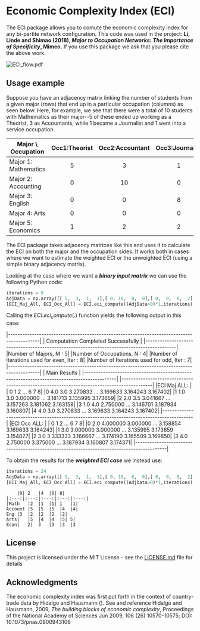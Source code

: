 # Economic Complexity Index (ECI)
The ECI package allows you to comute the economic complexity index for any bi-partite network configuration.  This code was used in the project: **Li, Linde and Shimao (2018), *Major to Occupation Networks: The Importance of Specificity*, Mimeo.**  If you use this package we ask that you please cite the above work. 

![ECI_flow.pdf](ECI_flow.png)

## Usage example

Suppose you have an adjacency matrix linking the number of students from a given major (rows) that end up in a particular occupation (columns) as seen below.  Here, for example, we see that there were a total of 10 students with Mathematics as their major--5 of these ended up working as a Theorist, 3 as Accountants, while 1 became a Journalist and 1 went into a service occupation. 

|Major \ Occupation| Occ1:Theorist| Occ2:Accountant| Occ3:Journalist| Occ4:Service |
|--------------------|:----------:|:--------------:|:--------------:|:------------:|
|Major 1: Mathematics|     5      |        3       |         1      |      1       |
|Major 2: Accounting |     0      |        10      |         0      |      0       |   
|Major 3: English    |     0      |        0       |         8      |      2       |   
|Major 4: Arts       |     0      |        0       |         0      |      10      |
|Major 5: Economics  |     1      |        2       |         2      |      5       | 

The ECI package takes adjacency matrices like this and uses it to calculate the ECI on both the major and the occupation sides. It works both in cases where we want to estimate the weighted ECI or the unweighted ECI (using a simple binary adjacency matrix).  

Looking at the case where we want a ***binary input matrix*** we can use the following Python code:

```python
iterations = 8
AdjData = np.array([[ 5,  3,  1,  1],[ 0, 10,  0,  0],[ 0,  0,  8,  2],[ 0,  0,  0, 10],[ 1,  2,  2,  5]],dtype='f')
[ECI_Maj_All, ECI_Occ_All] = ECI.eci_compute((AdjData>0)*1,iterations)
```
Calling the $ECI.eci_compute(.)$ function yields the following output in this case: 

|-------------------------------------------------------------------------------------------|
| Computation Completed Successfully                             |
|-------------------------------------------------------------------------------------------|
|Number of Majors,                           M :               5|
|Number of Occupations,                      N :               4|
|Number of Iterations used for even,      Iter :               8|
|Number of Iterations used for odd,       Iter :               7|
|-------------------------------------------------------------------------------------------|
| Main Results                              |
|-------------------------------------------------------------------------------------------|
|-------------------------------------------------------------------------------------------|
|ECI Maj ALL: |
|     0    1         2    ...            6         7         8|
|0  4.0  3.0  3.270833    ...     3.169633  3.164243  3.167402|
|1  1.0  3.0  3.000000    ...     3.181713  3.135995  3.173659|
|2  2.0  3.5  3.041667    ...     3.157263  3.181062  3.163158|
|3  1.0  4.0  2.750000    ...     3.146701  3.187934  3.160807|
|4  4.0  3.0  3.270833    ...     3.169633  3.164243  3.167402|
|-------------------------------------------------------------------------------------------|
|ECI Occ ALL: |
|     0         1         2    ...            6         7         8|
|0  2.0  4.000000  3.000000    ...     3.158854  3.169633  3.164243|
|1  3.0  3.000000  3.000000    ...     3.135995  3.173659  3.154827|
|2  3.0  3.333333  3.166667    ...     3.174190  3.165509  3.169850|
|3  4.0  2.750000  3.375000    ...     3.187934  3.160807  3.174371|
|-------------------------------------------------------------------------------------------|


To obtain the results for the ***weighted ECI case*** we instead use:
```python
iterations = 24
AdjData = np.array([[ 5,  3,  1,  1],[ 0, 10,  0,  0],[ 0,  0,  8,  2],[ 0,  0,  0, 10],[ 1,  2,  2,  5]],dtype='f')
[ECI_Maj_All, ECI_Occ_All] = ECI.eci_compute((AdjData>0)*1,iterations)
```
```
	|0|	2	|4	|6|	8|
|:---:|:---:|:---:|:---:|:---:|
|Math	|2	|1	|1|	1	|1|
Account	|5	|5	|5	|4	|4|
Eng	|3	|2	|2	|2	|2|
Arts|	|5	|4	|4	|5|	5|
Econ|	2|	3	|3	|3	|3

```


## License

This project is licensed under the MIT License - see the [LICENSE.md](LICENSE.md) file for details

## Acknowledgments
The economic complexity index was first put forth in the context of country-trade data by Hidalgo and Hausmann (). See and reference 
Hidalgo and Hausmann, 2009, *The building blocks of economic complexity*, Proceedings of the National Academy of Sciences Jun 2009, 106 (26) 10570-10575; DOI: 10.1073/pnas.0900943106
